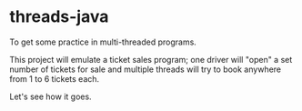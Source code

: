 # threads-java
To get some practice in multi-threaded programs.

This project will emulate a ticket sales program; one driver will "open" a set number of tickets for sale and multiple threads will try to book anywhere from 1 to 6 tickets each.

Let's see how it goes.